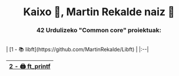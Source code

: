<h1 align="center">Kaixo 👋, Martin Rekalde naiz 🦆</h1>
<h3 align="center">42 Urdulizeko "Common core" proiektuak:</h3>

<br>
| [1 - 📚 libft](https://github.com/MartinRekalde/Libft) |
|:--|
<br>

| [2 - 🖨 ft_printf](https://github.com/MartinRekalde/ft_printf) |
|:--|
<br>
